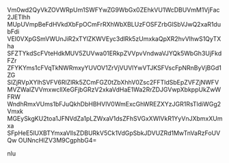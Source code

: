 Vm0wd2QyVkZOVWRpUm1SWFYwZG9WbGx0ZEhkVU1WcDBUVmM1VjFac2JETlhh
MUpUVmpBeFdHVkdXbFpOCmFrRXhWbXBLUzFOSFZrbGlSbVJwQ2xaR1dubFdi
VEI0VXpGSmVWUnJiR2xTYlZKWVEyc3dlRk5zUmxkaQpXR2hvVlhwS1QyTXha
SFZTYkdScFVteHdkMUV5ZUVwa01ERkpZVVpvVndwaVJYQk5WbGh3UjFkdFZr
ZFYKYms1cFVqTkNWRmxyYUVOV1ZrVjVUVlYwVTJKSFVscFpNRnByVjBGd1ZG
SlZjRVpXYlhSVFV6RlZlRk5ZCmFGZ0tZbXhhV0Zsc2FFTldSbEpZVFZjNWFV
MVZWalZVVmxwcllXeGFjbGRzV2xkaVdHaE1Wa2RrZDJGVwpXbkppUkZwWFRW
WndhRmxVUms1bFJuQkhDbHBHVlV0WmExcGhWREZXYzJGR1RsTldiWGg2Vmxk
MGEySkgKU2toa1JFNVdZa1pLZWxaV1dsZFhSVGxXWlVkR1YyVnJXbmxXUmxa
SFpHeE5lUXBTYmxaVllsZDBURkV5Ck1VdGpSbkJDVUZRd1MwTnVaRzFoUVQw
OUNncHlZV3M9CgphbG4=

nlu